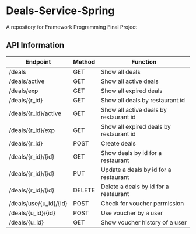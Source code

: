 # Deals-Service-Spring
A repository for Framework Programming Final Project

## API Information

| Endpoint  | Method | Function |
| ------------- | ------------- | ------------- |
| /deals | GET | Show all deals |
| /deals/active | GET | Show all active deals |
| /deals/exp | GET | Show all expired deals |
| /deals/{r_id} | GET | Show all deals by restaurant id |
| /deals/{r_id}/active | GET | Show all active deals by restaurant id |
| /deals/{r_id}/exp | GET  | Show all expired deals by restaurant id |
| /deals/{r_id} | POST  | Create deals |
| /deals/{r_id}/{id} | GET | Show deals by id for a restaurant |
| /deals/{r_id}/{id} | PUT | Update a deals by id for a restaurant |
| /deals/{r_id}/{id} | DELETE | Delete a deals by id for a restaurant |
| /deals/use/{u_id}/{id} | POST | Check for voucher permission |
| /deals/{u_id}/{id} | POST | Use voucher by a user |
| /deals/{u_id} | GET | Show voucher history of a user |